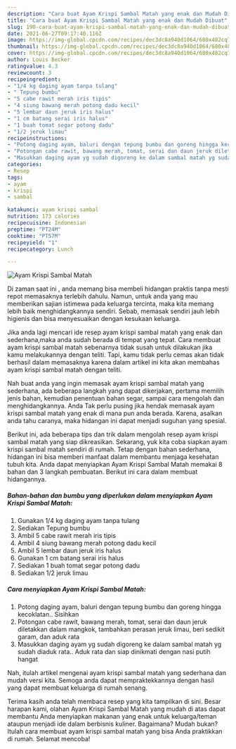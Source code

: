 ```yaml
---
description: "Cara buat Ayam Krispi Sambal Matah yang enak dan Mudah Dibuat"
title: "Cara buat Ayam Krispi Sambal Matah yang enak dan Mudah Dibuat"
slug: 190-cara-buat-ayam-krispi-sambal-matah-yang-enak-dan-mudah-dibuat
date: 2021-06-27T09:17:40.116Z
image: https://img-global.cpcdn.com/recipes/dec3dc8a940d1064/680x482cq70/ayam-krispi-sambal-matah-foto-resep-utama.jpg
thumbnail: https://img-global.cpcdn.com/recipes/dec3dc8a940d1064/680x482cq70/ayam-krispi-sambal-matah-foto-resep-utama.jpg
cover: https://img-global.cpcdn.com/recipes/dec3dc8a940d1064/680x482cq70/ayam-krispi-sambal-matah-foto-resep-utama.jpg
author: Louis Becker
ratingvalue: 4.3
reviewcount: 3
recipeingredient:
- "1/4 kg daging ayam tanpa tulang"
- " Tepung bumbu"
- "5 cabe rawit merah iris tipis"
- "4 siung bawang merah potong dadu kecil"
- "5 lembar daun jeruk iris halus"
- "1 cm batang serai iris halus"
- "1 buah tomat segar potong dadu"
- "1/2 jeruk limau"
recipeinstructions:
- "Potong daging ayam, baluri dengan tepung bumbu dan goreng hingga kecoklatan.. Sisihkan"
- "Potongan cabe rawit, bawang merah, tomat, serai dan daun jeruk diletakkan dalam mangkok, tambahkan perasan jeruk limau, beri sedikit garam, dan aduk rata"
- "Masukkan daging ayam yg sudah digoreng ke dalam sambal matah yg sudah diaduk rata.. Aduk rata dan siap dinikmati dengan nasi putih hangat"
categories:
- Resep
tags:
- ayam
- krispi
- sambal

katakunci: ayam krispi sambal 
nutrition: 173 calories
recipecuisine: Indonesian
preptime: "PT24M"
cooktime: "PT57M"
recipeyield: "1"
recipecategory: Lunch

---
```



![Ayam Krispi Sambal Matah](https://img-global.cpcdn.com/recipes/dec3dc8a940d1064/680x482cq70/ayam-krispi-sambal-matah-foto-resep-utama.jpg)

Di zaman  saat ini , anda memang bisa membeli hidangan praktis tanpa mesti repot memasaknya terlebih dahulu. Namun, untuk anda yang mau memberikan sajian istimewa pada keluarga tercinta, maka kita memang lebih baik menghidangkannya sendiri. Sebab, memasak sendiri jauh lebih higienis dan bisa menyesuaikan dengan kesukaan keluarga.

Jika anda lagi mencari ide resep ayam krispi sambal matah yang enak dan sederhana,maka anda sudah berada di tempat yang tepat. Cara membuat ayam krispi sambal matah  sebenarnya tidak susah untuk dilakukan jika kamu melakukannya dengan teliti. Tapi, kamu tidak perlu cemas akan tidak berhasil dalam memasaknya 
karena dalam artikel ini kita akan membahas ayam krispi sambal matah dengan teliti.  



Nah buat anda yang ingin memasak ayam krispi sambal matah yang sederhana, ada beberapa langkah yang dapat dikerjakan, pertama memilih jenis bahan, kemudian penentuan bahan segar, sampai cara mengolah dan menghidangkannya. Anda Tak perlu pusing jika hendak memasak ayam krispi sambal matah yang enak di mana pun anda berada. Karena, asalkan anda  tahu caranya, maka hidangan ini dapat menjadi suguhan yang spesial.

Berikut ini, ada beberapa tips dan trik dalam mengolah resep ayam krispi sambal matah yang siap dikreasikan. Sekarang, yuk kita coba siapkan ayam krispi sambal matah sendiri di rumah. Tetap dengan bahan sederhana, hidangan ini bisa memberi manfaat dalam membantu menjaga kesehatan tubuh kita. Anda dapat menyiapkan Ayam Krispi Sambal Matah memakai 8 bahan dan 3 langkah pembuatan. Berikut ini cara dalam membuat hidangannya.

<!--inarticleads1-->

##### Bahan-bahan dan bumbu yang diperlukan dalam menyiapkan Ayam Krispi Sambal Matah:

1. Gunakan 1/4 kg daging ayam tanpa tulang
1. Sediakan  Tepung bumbu
1. Ambil 5 cabe rawit merah iris tipis
1. Ambil 4 siung bawang merah potong dadu kecil
1. Ambil 5 lembar daun jeruk iris halus
1. Gunakan 1 cm batang serai iris halus
1. Sediakan 1 buah tomat segar potong dadu
1. Sediakan 1/2 jeruk limau




<!--inarticleads2-->

##### Cara menyiapkan Ayam Krispi Sambal Matah:

1. Potong daging ayam, baluri dengan tepung bumbu dan goreng hingga kecoklatan.. Sisihkan
1. Potongan cabe rawit, bawang merah, tomat, serai dan daun jeruk diletakkan dalam mangkok, tambahkan perasan jeruk limau, beri sedikit garam, dan aduk rata
1. Masukkan daging ayam yg sudah digoreng ke dalam sambal matah yg sudah diaduk rata.. Aduk rata dan siap dinikmati dengan nasi putih hangat




Nah, itulah artikel mengenai  ayam krispi sambal matah  yang sederhana dan mudah versi kita. Semoga anda dapat mempraktekkannya dengan hasil yang dapat membuat keluarga di rumah senang. 

Terima kasih anda telah membaca resep yang kita tampilkan di sini. Besar harapan kami, olahan  Ayam Krispi Sambal Matah yang mudah di atas dapat membantu Anda menyiapkan makanan yang enak untuk keluarga/teman ataupun menjadi ide dalam berbisnis kuliner. Bagaimana? Mudah bukan? Itulah cara membuat ayam krispi sambal matah yang bisa Anda praktikkan di rumah. Selamat mencoba!


